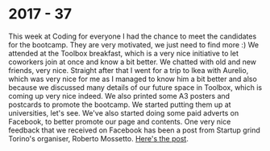 # 2017 - 37

This week at Coding for everyone I had the chance to meet the candidates for the bootcamp. They are very motivated, we just need to find more :)
We attended at the Toolbox breakfast, which is a very nice initiative to let coworkers join at once and know a bit better. We chatted with old and new friends, very nice.
Straight after that I went for a trip to Ikea with Aurelio, which was very nice for me as I managed to know him a bit better and also because we discussed many details of our future space in Toolbox, which is coming up very nice indeed.
We also printed some A3 posters and postcards to promote the bootcamp. We started putting them up at universities, let's see.
We've also started doing some paid adverts on Facebook, to better promote our page and contents.
One very nice feedback that we received on Facebook has been a post from Startup grind Torino's organiser, Roberto Mossetto. [Here's the post](https://www.facebook.com/startupgrindtorino/photos/a.109214979612445.1073741828.101299643737312/225455581321717/?type=3&theater).